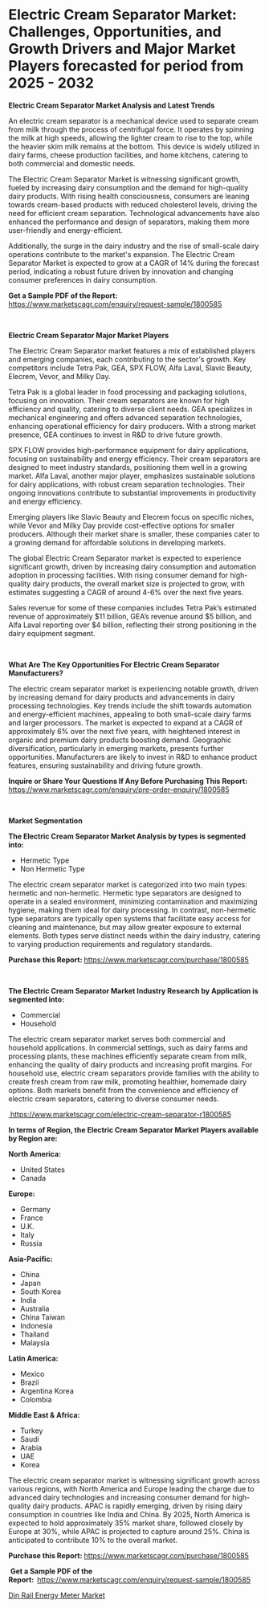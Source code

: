 <p><h1>Electric Cream Separator Market: Challenges, Opportunities, and Growth Drivers and Major Market Players forecasted for period from 2025 - 2032</h1></p><p><strong>Electric Cream Separator Market Analysis and Latest Trends</strong></p>
<p><p>An electric cream separator is a mechanical device used to separate cream from milk through the process of centrifugal force. It operates by spinning the milk at high speeds, allowing the lighter cream to rise to the top, while the heavier skim milk remains at the bottom. This device is widely utilized in dairy farms, cheese production facilities, and home kitchens, catering to both commercial and domestic needs.</p><p>The Electric Cream Separator Market is witnessing significant growth, fueled by increasing dairy consumption and the demand for high-quality dairy products. With rising health consciousness, consumers are leaning towards cream-based products with reduced cholesterol levels, driving the need for efficient cream separation. Technological advancements have also enhanced the performance and design of separators, making them more user-friendly and energy-efficient.</p><p>Additionally, the surge in the dairy industry and the rise of small-scale dairy operations contribute to the market's expansion. The Electric Cream Separator Market is expected to grow at a CAGR of 14% during the forecast period, indicating a robust future driven by innovation and changing consumer preferences in dairy consumption.</p></p>
<p><strong>Get a Sample PDF of the Report:&nbsp;</strong> <a href="https://www.marketscagr.com/enquiry/request-sample/1800585?utm_campaign=2265&utm_medium=2&utm_source=Github&utm_content=ia&utm_term=19022025&utm_id=electric-cream-separator">https://www.marketscagr.com/enquiry/request-sample/1800585</a></p>
<p>&nbsp;</p>
<p><strong>Electric Cream Separator Major Market Players</strong></p>
<p><p>The Electric Cream Separator market features a mix of established players and emerging companies, each contributing to the sector's growth. Key competitors include Tetra Pak, GEA, SPX FLOW, Alfa Laval, Slavic Beauty, Elecrem, Vevor, and Milky Day. </p><p>Tetra Pak is a global leader in food processing and packaging solutions, focusing on innovation. Their cream separators are known for high efficiency and quality, catering to diverse client needs. GEA specializes in mechanical engineering and offers advanced separation technologies, enhancing operational efficiency for dairy producers. With a strong market presence, GEA continues to invest in R&D to drive future growth.</p><p>SPX FLOW provides high-performance equipment for dairy applications, focusing on sustainability and energy efficiency. Their cream separators are designed to meet industry standards, positioning them well in a growing market. Alfa Laval, another major player, emphasizes sustainable solutions for dairy applications, with robust cream separation technologies. Their ongoing innovations contribute to substantial improvements in productivity and energy efficiency.</p><p>Emerging players like Slavic Beauty and Elecrem focus on specific niches, while Vevor and Milky Day provide cost-effective options for smaller producers. Although their market share is smaller, these companies cater to a growing demand for affordable solutions in developing markets.</p><p>The global Electric Cream Separator market is expected to experience significant growth, driven by increasing dairy consumption and automation adoption in processing facilities. With rising consumer demand for high-quality dairy products, the overall market size is projected to grow, with estimates suggesting a CAGR of around 4-6% over the next five years.</p><p>Sales revenue for some of these companies includes Tetra Pak’s estimated revenue of approximately $11 billion, GEA’s revenue around $5 billion, and Alfa Laval reporting over $4 billion, reflecting their strong positioning in the dairy equipment segment.</p></p>
<p>&nbsp;</p>
<p><strong>What Are The Key Opportunities For Electric Cream Separator Manufacturers?</strong></p>
<p><p>The electric cream separator market is experiencing notable growth, driven by increasing demand for dairy products and advancements in dairy processing technologies. Key trends include the shift towards automation and energy-efficient machines, appealing to both small-scale dairy farms and larger processors. The market is expected to expand at a CAGR of approximately 6% over the next five years, with heightened interest in organic and premium dairy products boosting demand. Geographic diversification, particularly in emerging markets, presents further opportunities. Manufacturers are likely to invest in R&D to enhance product features, ensuring sustainability and driving future growth.</p></p>
<p><strong>Inquire or Share Your Questions If Any Before Purchasing This Report:</strong> <a href="https://www.marketscagr.com/enquiry/pre-order-enquiry/1800585?utm_campaign=2265&utm_medium=2&utm_source=Github&utm_content=ia&utm_term=19022025&utm_id=electric-cream-separator">https://www.marketscagr.com/enquiry/pre-order-enquiry/1800585</a></p>
<p>&nbsp;</p>
<p><strong>Market Segmentation</strong></p>
<p><strong>The Electric Cream Separator Market Analysis by types is segmented into:</strong></p>
<p><ul><li>Hermetic Type</li><li>Non Hermetic Type</li></ul></p>
<p><p>The electric cream separator market is categorized into two main types: hermetic and non-hermetic. Hermetic type separators are designed to operate in a sealed environment, minimizing contamination and maximizing hygiene, making them ideal for dairy processing. In contrast, non-hermetic type separators are typically open systems that facilitate easy access for cleaning and maintenance, but may allow greater exposure to external elements. Both types serve distinct needs within the dairy industry, catering to varying production requirements and regulatory standards.</p></p>
<p><strong>Purchase this Report:&nbsp;</strong><a href="https://www.marketscagr.com/purchase/1800585?utm_campaign=2265&utm_medium=2&utm_source=Github&utm_content=ia&utm_term=19022025&utm_id=electric-cream-separator">https://www.marketscagr.com/purchase/1800585</a></p>
<p>&nbsp;</p>
<p><strong>The Electric Cream Separator Market Industry Research by Application is segmented into:</strong></p>
<p><ul><li>Commercial</li><li>Household</li></ul></p>
<p><p>The electric cream separator market serves both commercial and household applications. In commercial settings, such as dairy farms and processing plants, these machines efficiently separate cream from milk, enhancing the quality of dairy products and increasing profit margins. For household use, electric cream separators provide families with the ability to create fresh cream from raw milk, promoting healthier, homemade dairy options. Both markets benefit from the convenience and efficiency of electric cream separators, catering to diverse consumer needs.</p></p>
<p><a href="https://www.marketscagr.com/electric-cream-separator-r1800585?utm_campaign=2265&utm_medium=2&utm_source=Github&utm_content=ia&utm_term=19022025&utm_id=electric-cream-separator">&nbsp;https://www.marketscagr.com/electric-cream-separator-r1800585</a></p>
<p><strong>In terms of Region, the Electric Cream Separator Market Players available by Region are:</strong></p>
<p>
    <p> <strong> North America: </strong>
        <ul>
            <li>United States</li>
            <li>Canada</li>
        </ul>
        </p> 
    <p> <strong> Europe: </strong>
        <ul>
            <li>Germany</li>
            <li>France</li>
            <li>U.K.</li>
            <li>Italy</li>
            <li>Russia</li>
        </ul>
        </p> 
    <p> <strong> Asia-Pacific: </strong>
        <ul>
            <li>China</li>
            <li>Japan</li>
            <li>South Korea</li>
            <li>India</li>
            <li>Australia</li>
            <li>China Taiwan</li>
            <li>Indonesia</li>
            <li>Thailand</li>
            <li>Malaysia</li>
        </ul>
        </p> 
    <p> <strong> Latin America: </strong>
        <ul>
            <li>Mexico</li>
            <li>Brazil</li>
            <li>Argentina Korea</li>
            <li>Colombia</li>
        </ul>
        </p> 
    <p> <strong> Middle East & Africa: </strong>
        <ul>
            <li>Turkey</li>
            <li>Saudi</li>
            <li>Arabia</li>
            <li>UAE</li>
            <li>Korea</li>
        </ul>
    </p>
    </p>
<p><p>The electric cream separator market is witnessing significant growth across various regions, with North America and Europe leading the charge due to advanced dairy technologies and increasing consumer demand for high-quality dairy products. APAC is rapidly emerging, driven by rising dairy consumption in countries like India and China. By 2025, North America is expected to hold approximately 35% market share, followed closely by Europe at 30%, while APAC is projected to capture around 25%. China is anticipated to contribute 10% to the overall market.</p></p>
<p><strong>Purchase this Report: </strong><a href="https://www.marketscagr.com/purchase/1800585?utm_campaign=2265&utm_medium=2&utm_source=Github&utm_content=ia&utm_term=19022025&utm_id=electric-cream-separator">https://www.marketscagr.com/purchase/1800585</a></p>
<p>&nbsp;<strong>Get a Sample PDF of the Report:&nbsp;&nbsp;</strong><a href="https://www.marketscagr.com/enquiry/request-sample/1800585?utm_campaign=2265&utm_medium=2&utm_source=Github&utm_content=ia&utm_term=19022025&utm_id=electric-cream-separator">https://www.marketscagr.com/enquiry/request-sample/1800585</a></p>
<p><strong></strong></p>
<p><p><a href="https://github.com/krinerstormy331/Market-Research-Report-List-1/blob/main/din-rail-energy-meter-market.md?utm_campaign=2265&utm_medium=2&utm_source=Github&utm_content=ia&utm_term=19022025&utm_id=electric-cream-separator">Din Rail Energy Meter Market</a></p></p>